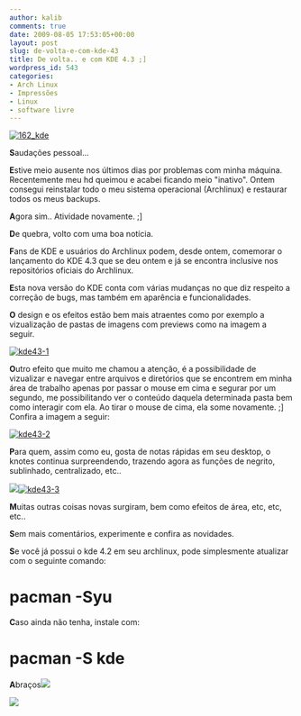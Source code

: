 ```yaml
---
author: kalib
comments: true
date: 2009-08-05 17:53:05+00:00
layout: post
slug: de-volta-e-com-kde-43
title: De volta.. e com KDE 4.3 ;]
wordpress_id: 543
categories:
- Arch Linux
- Impressões
- Linux
- software livre
---
```


[![162_kde](http://marcelocavalcante.net/portal/wp-content/uploads/2009/02/162_kde.jpg)](http://marcelocavalcante.net/portal/wp-content/uploads/2009/02/162_kde.jpg)



**S**audações pessoal...

**E**stive meio ausente nos últimos dias por problemas com minha máquina. Recentemente meu hd queimou e acabei ficando meio "inativo". Ontem consegui reinstalar todo o meu sistema operacional (Archlinux) e restaurar todos os meus backups.

**A**gora sim.. Atividade novamente. ;]

**D**e quebra, volto com uma boa notícia.

**F**ans de KDE e usuários do Archlinux podem, desde ontem, comemorar o lançamento do KDE 4.3 que se deu ontem e já se encontra inclusive nos repositórios oficiais do Archlinux.

**E**sta nova versão do KDE conta com várias mudanças no que diz respeito a correção de bugs, mas também em aparência e funcionalidades.

**O** design e os efeitos estão bem mais atraentes como por exemplo a vizualização de pastas de imagens com previews como na imagem a seguir.

[![kde43-1](http://marcelocavalcante.net/portal/wp-content/uploads/2009/08/kde43-1-300x177.png)](http://marcelocavalcante.net/portal/wp-content/uploads/2009/08/kde43-1.png)

**O**utro efeito que muito me chamou a atenção, é a possibilidade de vizualizar e navegar entre arquivos e diretórios que se encontrem em minha área de trabalho apenas por passar o mouse em cima e segurar por um segundo, me possibilitando ver o conteúdo daquela determinada pasta bem como interagir com ela. Ao tirar o mouse de cima, ela some novamente. ;] Confira a imagem a seguir:

[![kde43-2](http://marcelocavalcante.net/portal/wp-content/uploads/2009/08/kde43-2-300x214.png)](http://marcelocavalcante.net/portal/wp-content/uploads/2009/08/kde43-2.png)

**P**ara quem, assim como eu, gosta de notas rápidas em seu desktop, o knotes continua surpreendendo, trazendo agora as funções de negrito, sublinhado, centralizado, etc..

![](file:///tmp/moz-screenshot.png)[![kde43-3](http://marcelocavalcante.net/portal/wp-content/uploads/2009/08/kde43-3-300x244.png)](http://marcelocavalcante.net/portal/wp-content/uploads/2009/08/kde43-3.png)

**M**uitas outras coisas novas surgiram, bem como efeitos de área, etc, etc, etc..

**S**em mais comentários, experimente e confira as novidades.

**S**e você já possui o kde 4.2 em seu archlinux, pode simplesmente atualizar com o seguinte comando:

# pacman -Syu

**C**aso ainda não tenha, instale com:

# pacman -S kde

**A**braços![](file:///tmp/moz-screenshot-1.png)


![](http://www.marcelocavalcante.net/portal/imgs/userbar.gif)




